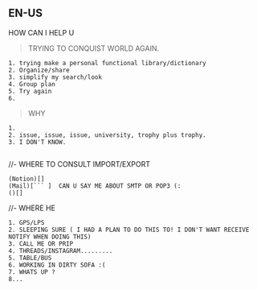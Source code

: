 ## EN-US
HOW CAN I HELP U

> TRYING TO CONQUIST WORLD AGAIN. 
```
1. trying make a personal functional library/dictionary
2. Organize/share
3. simplify my search/look
4. Group plan
5. Try again
6.
```

> WHY
```
1.
2. issue, issue, issue, university, trophy plus trophy.
3. I DON'T KNOW.


```

//- WHERE TO CONSULT IMPORT/EXPORT
```
(Notion)[]
(Mail)[``` ]  CAN U SAY ME ABOUT SMTP OR POP3 (:
()[]
```
//- WHERE HE
```
1. GPS/LPS
2. SLEEPING SURE ( I HAD A PLAN TO DO THIS TO! I DON'T WANT RECEIVE NOTIFY WHEN DOING THIS)
3. CALL ME OR PRIP
4. THREADS/INSTAGRAM.........
5. TABLE/BUS
6. WORKING IN DIRTY SOFA :(
7. WHATS UP ?
8...

```


